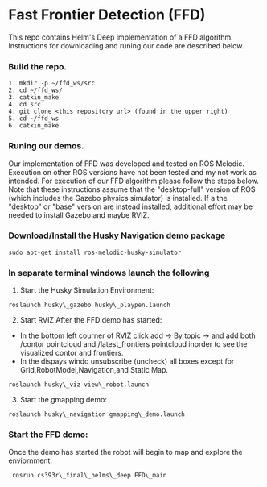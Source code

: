 # Fast Frontier Detection (FFD) 

This repo contains Helm's Deep implementation of a FFD algorithm. Instructions for downloading and runing our code are described below. 

### Build the repo.
```
1. mkdir -p ~/ffd_ws/src
2. cd ~/ffd_ws/
3. catkin_make
4. cd src
4. git clone <this repository url> (found in the upper right)
5. cd ~/ffd_ws
6. catkin_make
```
### Runing our demos. 

Our implementation of FFD was developed and tested on ROS Melodic. Execution on other ROS versions have not been tested and my not work as intended. For execution of our FFD algorithm please follow the steps below. Note that these instructions assume that the "desktop-full" version of ROS (which includes the Gazebo physics simulator) is installed. If a the "desktop" or "base" version are instead installed, additional effort may be needed to install Gazebo and maybe RVIZ.

### Download/Install the Husky Navigation demo package
```
sudo apt-get install ros-melodic-husky-simulator
```
### In separate terminal windows launch the following

1. Start the Husky Simulation Environment:

```
roslaunch husky\_gazebo husky\_playpen.launch
```
2. Start RVIZ 
After the FFD demo has started:
- In the bottom left courner of RVIZ click add -> By topic ->  and add both /contor pointcloud and /latest_frontiers pointcloud inorder to see the visualized contor and frontiers. 
- In the dispays windo unsubscribe (uncheck) all boxes except for Grid,RobotModel,Navigation,and Static Map. 
```
roslaunch husky\_viz view\_robot.launch
```

3. Start the gmapping demo:
```
roslaunch husky\_navigation gmapping\_demo.launch
```   
### Start the FFD demo:
Once the demo has started the robot will begin to map and explore the enviornment. 

```
 rosrun cs393r\_final\_helms\_deep FFD\_main
```
